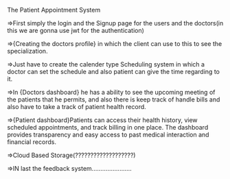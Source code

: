 The Patient Appointment System 

=>First simply the login and the Signup page for the users and 
the doctors(in this we are gonna use jwt for the authentication)

=>{Creating the doctors profile} in which the client can use to 
this to see the specialization.

=>Just have to create the calender type Scheduling system in 
which a doctor can set the schedule and also patient can give 
the time regarding to it.

=>In {Doctors dashboard} he has a ability to see the upcoming 
meeting of the patients that he permits, and also there is 
keep track of handle bills and also have to take a track of 
patient health record.

=>{Patient dashboard}Patients can access their health history,
view scheduled appointments, and track billing in one place.
The dashboard provides transparency and easy access to past 
medical interaction and financial records.

=>Cloud Based Storage(???????????????????)

=>IN last the feedback system.......................